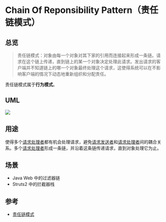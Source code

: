 # Chain Of Reponsibility Pattern（责任链模式）

## 总览

> 责任链模式：对象由每一个对象对其下家的引用而连接起来形成一条链。请求在这个链上传递，直到链上的某一个对象决定处理此请求。发出请求的客户端并不知道链上的哪一个对象最终处理这个请求，这使得系统可以在不影响客户端的情况下动态地重新组织和分配责任。

责任链模式属于**行为模式**。

## UML

<img src="https://yuml.me/diagram/nofunky/class/[Handler%7Csuccessor:%20Handler%7C+setSuccessor():%20void;+handleRequest():%20void;],[ConcreteHandlerA%7C%7C+handleRequest():%20void],[ConcreteHandlerB%7C%7C+handleRequest():%20void],[Client%7C%7C],[Handler]%5E-[ConcreteHandlerA],[Handler]%5E-[ConcreteHandlerB],[Handler]%3C%3E-%3E[Handler],[Client]-.-%3E[Handler]">

## 用途

使得多个<u>请求处理者</u>都有机会处理请求，避免<u>请求发送者</u>和<u>请求处理者</u>间的耦合关系。多个<u>请求处理者</u>形成一条链，并沿着这条链传递请求，直到对象处理它为止。

## 场景

- Java Web 中的过滤器链
- Struts2 中的拦截器栈

## 参考

- [责任链模式](http://www.runoob.com/design-pattern/chain-of-responsibility-pattern.html)
